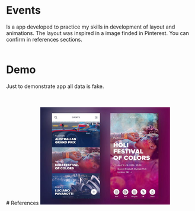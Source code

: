 # Events
Is a app developed to practice my skills in development of layout and animations. The layout was inspired in a image finded in Pinterest. You can confirm in references sections.
<br>
<br>
# Demo
Just to demonstrate app all data is fake.

<br>
<br>
# References
<a href="https://br.pinterest.com/pin/779052435515441662/">
  <img src="images/layout.jpg" width="350">
</a>
